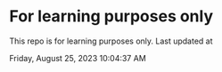 # For learning purposes only
This repo is for learning purposes only.
Last updated at

Friday, August 25, 2023 10:04:37 AM

